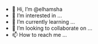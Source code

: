 - 👋 Hi, I’m @elhamsha
- 👀 I’m interested in ...
- 🌱 I’m currently learning ...
- 💞️ I’m looking to collaborate on ...
- 📫 How to reach me ...

<!---
elhamsha/elhamsha is a ✨ special ✨ repository because its `README.md` (this file) appears on your GitHub profile.
You can click the Preview link to take a look at your changes.
--->
